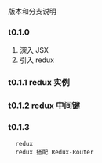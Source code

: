 #
  版本和分支说明

### t0.1.0
  1. 深入 JSX
  2. 引入 redux

### t0.1.1 redux 实例

### t0.1.2 redux 中间键

### t0.1.3
      redux 
      redux 搭配 Redux-Router